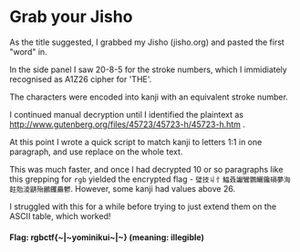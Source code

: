 # Grab your Jisho

As the title suggested, I grabbed my Jisho (jisho.org) and pasted the first "word" in.

In the side panel I saw 20-8-5 for the stroke numbers, which I immidiately recognised as A1Z26 cipher for 'THE'.

The characters were encoded into kanji with an equivalent stroke number.

I continued manual decryption until I identified the plaintext as http://www.gutenberg.org/files/45723/45723-h/45723-h.htm .

At this point I wrote a quick script to match kanji to letters 1:1 in one paragraph, and use replace on the whole text.

This was much faster, and once I had decrypted 10 or so paragraphs like this grepping for `rgb` yielded the encrypted flag - `璧技丩忄鰏叒讞鸞鸚鱺鑱磒夢洶飳勊淩鼱殆鸝钁厵鬱`. However, some kanji had values above 26.

I struggled with this for a while before trying to just extend them on the ASCII table, which worked!

#### Flag: rgbctf{~|~yominikui~|~} (meaning: illegible)
